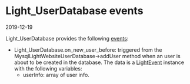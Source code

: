 Light_UserDatabase events
===============
2019-12-19




Light_UserDatabase provides the following [events](https://github.com/lingtalfi/Light/blob/master/personal/mydoc/pages/events.md):


- Light_UserDatabase.on_new_user_before: triggered from the MysqlLightWebsiteUserDatabase->addUser method
    when an user is about to be created in the database.
    The data is a [LightEvent](https://github.com/lingtalfi/Light/blob/master/doc/api/Ling/Light/Events/LightEvent.md) instance with
    the following variables:
    - userInfo: array of user info. 